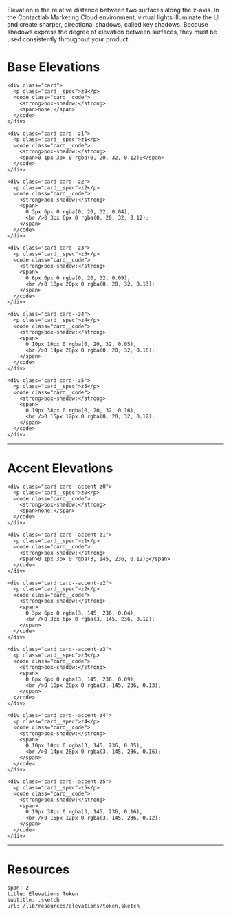 Elevation is the relative distance between two surfaces along the z-axis. In the Contactlab Marketing Cloud environment, virtual lights illuminate the UI and create sharper, directional shadows, called key shadows. Because shadows express the degree of elevation between surfaces, they must be used consistently throughout your product.

# Base Elevations

```html|span-3,no-source,plain,light
<div class="card">
  <p class="card__spec">z0</p>
  <code class="card__code">
    <strong>box-shadow:</strong>
    <span>none;</span>
  </code>
</div>
```

```html|span-3,no-source,plain,light
<div class="card card--z1">
  <p class="card__spec">z1</p>
  <code class="card__code">
    <strong>box-shadow:</strong>
    <span>0 1px 3px 0 rgba(0, 20, 32, 0.12);</span>
  </code>
</div>
```

```html|span-3,no-source,plain,light
<div class="card card--z2">
  <p class="card__spec">z2</p>
  <code class="card__code">
    <strong>box-shadow:</strong>
    <span>
      0 3px 6px 0 rgba(0, 20, 32, 0.04),
      <br />0 3px 6px 0 rgba(0, 20, 32, 0.12);
    </span>
  </code>
</div>
```

```html|span-3,no-source,plain,light
<div class="card card--z3">
  <p class="card__spec">z3</p>
  <code class="card__code">
    <strong>box-shadow:</strong>
    <span>
      0 6px 6px 0 rgba(0, 20, 32, 0.09),
      <br />0 10px 20px 0 rgba(0, 20, 32, 0.13);
    </span>
  </code>
</div>
```

```html|span-3,no-source,plain,light
<div class="card card--z4">
  <p class="card__spec">z4</p>
  <code class="card__code">
    <strong>box-shadow:</strong>
    <span>
      0 10px 10px 0 rgba(0, 20, 32, 0.05),
      <br />0 14px 28px 0 rgba(0, 20, 32, 0.16);
    </span>
  </code>
</div>
```

```html|span-3,no-source,plain,light
<div class="card card--z5">
  <p class="card__spec">z5</p>
  <code class="card__code">
    <strong>box-shadow:</strong>
    <span>
      0 19px 38px 0 rgba(0, 20, 32, 0.16),
      <br />0 15px 12px 0 rgba(0, 20, 32, 0.12);
    </span>
  </code>
</div>
```

---

# Accent Elevations

```html|span-3,no-source,plain,dark
<div class="card card--accent-z0">
  <p class="card__spec">z0</p>
  <code class="card__code">
    <strong>box-shadow:</strong>
    <span>none;</span>
  </code>
</div>
```

```html|span-3,no-source,plain,dark
<div class="card card--accent-z1">
  <p class="card__spec">z1</p>
  <code class="card__code">
    <strong>box-shadow:</strong>
    <span>0 1px 3px 0 rgba(3, 145, 236, 0.12);</span>
  </code>
</div>
```

```html|span-3,no-source,plain,dark
<div class="card card--accent-z2">
  <p class="card__spec">z2</p>
  <code class="card__code">
    <strong>box-shadow:</strong>
    <span>
      0 3px 6px 0 rgba(3, 145, 236, 0.04),
      <br />0 3px 6px 0 rgba(3, 145, 236, 0.12);
    </span>
  </code>
</div>
```

```html|span-3,no-source,plain,dark
<div class="card card--accent-z3">
  <p class="card__spec">z3</p>
  <code class="card__code">
    <strong>box-shadow:</strong>
    <span>
      0 6px 6px 0 rgba(3, 145, 236, 0.09),
      <br />0 10px 20px 0 rgba(3, 145, 236, 0.13);
    </span>
  </code>
</div>
```

```html|span-3,no-source,plain,dark
<div class="card card--accent-z4">
  <p class="card__spec">z4</p>
  <code class="card__code">
    <strong>box-shadow:</strong>
    <span>
      0 10px 10px 0 rgba(3, 145, 236, 0.05),
      <br />0 14px 28px 0 rgba(3, 145, 236, 0.16);
    </span>
  </code>
</div>
```

```html|span-3,no-source,plain,dark
<div class="card card--accent-z5">
  <p class="card__spec">z5</p>
  <code class="card__code">
    <strong>box-shadow:</strong>
    <span>
      0 19px 38px 0 rgba(3, 145, 236, 0.16),
      <br />0 15px 12px 0 rgba(3, 145, 236, 0.12);
    </span>
  </code>
</div>
```

---

# Resources

```download
span: 2
title: Elevations Token
subtitle: .sketch
url: /lib/resources/elevations/token.sketch
```

